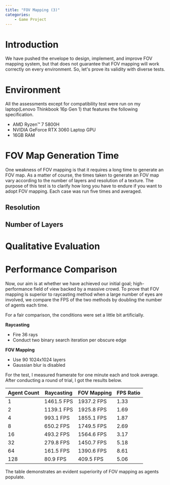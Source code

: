 ```yaml
---
title: "FOV Mapping (3)"
categories: 
    - Game Project
---
```


# Introduction

We have pushed the envelope to design, implement, and improve FOV mapping system, but that does not guarantee that FOV mapping will work correctly on every environment. So, let's prove its validity with diverse tests.

# Environment

All the assessments except for compatibility test were run on my laptop(Lenovo Thinkbook 16p Gen 1) that features the following specification.

* AMD Ryzen™ 7 5800H
* NVIDIA GeForce RTX 3060 Laptop GPU
* 16GB RAM

# FOV Map Generation Time

One weakness of FOV mapping is that it requires a long time to generate an FOV map. As a matter of course, the times taken to generate an FOV map vary according to the number of layers and resolution of a texture. The purpose of this test is to clarify how long you have to endure if you want to adopt FOV mapping. Each case was run five times and averaged.

## Resolution

## Number of Layers

# Qualitative Evaluation

# Performance Comparison

Now, our aim is at whether we have achieved our initial goal; high-performance field of view backed by a massive crowd. To prove that FOV mapping is superior to raycasting method when a large number of eyes are involved, we compare the FPS of the two methods by doubling the number of agents each time.

For a fair comparison, the conditions were set a little bit artificially.

**Raycasting**

* Fire 36 rays
* Conduct two binary search iteration per obscure edge

**FOV Mapping**

* Use 90 1024x1024 layers
* Gaussian blur is disabled

For the test, I measured framerate for one minute each and took average. After conducting a round of trial, I got the results below.


| Agent Count | Raycasting | FOV Mapping | FPS Ratio |
| ----------- | ---------- | ----------- | --------- |
| 1           | 1461.5 FPS | 1937.2 FPS  | 1.33      |
| 2           | 1139.1 FPS | 1925.8 FPS  | 1.69      |
| 4           | 993.1 FPS  | 1855.1 FPS  | 1.87      |
| 8           | 650.2 FPS  | 1749.5 FPS  | 2.69      |
| 16          | 493.2 FPS  | 1564.6 FPS  | 3.17      |
| 32          | 279.8 FPS  | 1450.7 FPS  | 5.18      |
| 64          | 161.5 FPS  | 1390.6 FPS  | 8.61      |
| 128         | 80.9 FPS   | 409.5 FPS   | 5.06      |

 The table demonstrates an evident superiority of FOV mapping as agents populate.

